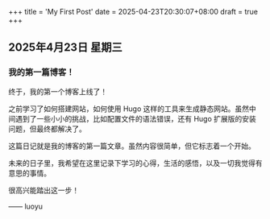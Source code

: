 +++
title = 'My First Post'
date = 2025-04-23T20:30:07+08:00
draft = true
+++
## 2025年4月23日 星期三

### 我的第一篇博客！

终于，我的第一个博客上线了！

之前学习了如何搭建网站，如何使用 Hugo 这样的工具来生成静态网站。虽然中间遇到了一些小小的挑战，比如配置文件的语法错误，还有 Hugo 扩展版的安装问题，但最终都解决了。

这篇日记就是我的博客的第一篇文章。虽然内容很简单，但它标志着一个开始。

未来的日子里，我希望在这里记录下学习的心得，生活的感悟，以及一切我觉得有意思的事情。

很高兴能踏出这一步！

—— luoyu